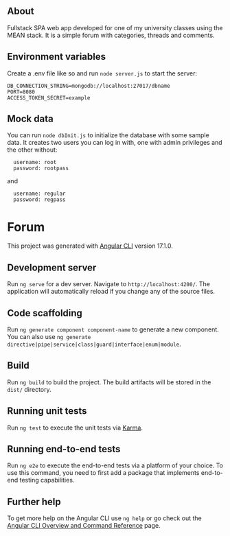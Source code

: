 ## About
Fullstack SPA web app developed for one of my university classes using the MEAN stack. It is a simple forum with categories, threads and comments.

## Environment variables

Create a .env file like so and run `node server.js` to start the server:
```
DB_CONNECTION_STRING=mongodb://localhost:27017/dbname
PORT=8080
ACCESS_TOKEN_SECRET=example
```

## Mock data
You can run `node dbInit.js` to initialize the database with some sample data.
It creates two users you can log in with, one with admin privileges and the other without:
```
  username: root
  password: rootpass
```
and
```
  username: regular
  password: regpass
```
# Forum

This project was generated with [Angular CLI](https://github.com/angular/angular-cli) version 17.1.0.

## Development server

Run `ng serve` for a dev server. Navigate to `http://localhost:4200/`. The application will automatically reload if you change any of the source files.

## Code scaffolding

Run `ng generate component component-name` to generate a new component. You can also use `ng generate directive|pipe|service|class|guard|interface|enum|module`.

## Build

Run `ng build` to build the project. The build artifacts will be stored in the `dist/` directory.

## Running unit tests

Run `ng test` to execute the unit tests via [Karma](https://karma-runner.github.io).

## Running end-to-end tests

Run `ng e2e` to execute the end-to-end tests via a platform of your choice. To use this command, you need to first add a package that implements end-to-end testing capabilities.

## Further help

To get more help on the Angular CLI use `ng help` or go check out the [Angular CLI Overview and Command Reference](https://angular.io/cli) page.
